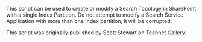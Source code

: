 This script can be used to create or modify a Search Topology in SharePoint
with a single Index Partition.
Do not attempt to modify a Search Service Application with more than one Index partition, it will be corrupted.

This script was originally published by Scott Stewart on Technet Gallery.
